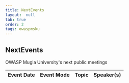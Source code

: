 ```yaml
---
title: NextEvents
layout:  null
tab: true
order: 2
tags: owaspmsku
---
```


## NextEvents

OWASP Mugla University's next public meetings

Event Date | Event Mode | Topic | Speaker(s)
--- | --- | --- | ---
